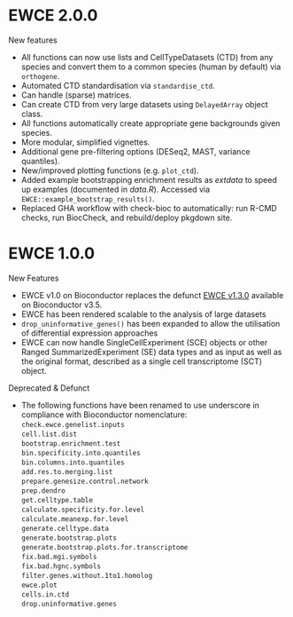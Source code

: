 # EWCE 2.0.0

New features

* All functions can now use lists and CellTypeDatasets (CTD) from any species 
and convert them to a common species (human by default) via `orthogene`.  
* Automated CTD standardisation via `standardise_ctd`.  
* Can handle (sparse) matrices.  
* Can create CTD from very large datasets using `DelayedArray` object class.  
* All functions automatically create appropriate gene backgrounds given species.  
* More modular, simplified vignettes.  
* Additional gene pre-filtering options (DESeq2, MAST, variance quantiles).  
* New/improved plotting functions (e.g. `plot_ctd`).  
* Added example bootstrapping enrichment results as *extdata* to 
speed up examples (documented in *data.R*). 
Accessed via `EWCE::example_bootstrap_results()`.
* Replaced GHA workflow with check-bioc to automatically: run R-CMD checks, 
run BiocCheck, and rebuild/deploy pkgdown site.


# EWCE 1.0.0

New Features

* EWCE v1.0 on Bioconductor replaces the defunct [EWCE v1.3.0](https://bioconductor.riken.jp/packages/3.5/bioc/html/EWCE.html)
available on Bioconductor v3.5.
* EWCE has been rendered scalable to the analysis of large datasets
* `drop_uninformative_genes()` has been expanded to allow the utilisation of differential expression approaches 
* EWCE can now handle SingleCellExperiment (SCE) objects or other Ranged SummarizedExperiment (SE) data types and as input as well as the original format, described as a single cell transcriptome (SCT) object.

Deprecated & Defunct

* The following functions have been renamed to use underscore in compliance with Bioconductor nomenclature:
    `check.ewce.genelist.inputs`  
    `cell.list.dist`  
    `bootstrap.enrichment.test`  
    `bin.specificity.into.quantiles`  
    `bin.columns.into.quantiles`  
    `add.res.to.merging.list`  
    `prepare.genesize.control.network`  
    `prep.dendro`  
    `get.celltype.table`  
    `calculate.specificity.for.level`  
    `calculate.meanexp.for.level`  
    `generate.celltype.data`  
    `generate.bootstrap.plots`  
    `generate.bootstrap.plots.for.transcriptome`  
    `fix.bad.mgi.symbols`  
    `fix.bad.hgnc.symbols`  
    `filter.genes.without.1to1.homolog`  
    `ewce.plot`  
    `cells.in.ctd`  
    `drop.uninformative.genes`  
